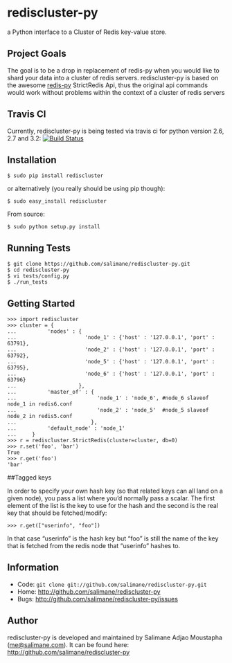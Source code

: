 rediscluster-py
===============

a Python interface to a Cluster of Redis key-value store.

## Project Goals

The goal is to be a drop in replacement of redis-py when you would like to shard your data into a cluster of redis servers.
rediscluster-py is based on the awesome [redis-py](https://github.com/andymccurdy/redis-py.git) StrictRedis Api, thus the original api commands
would work without problems within the context of a cluster of redis servers

## Travis CI

Currently, rediscluster-py is being tested via travis ci for python version 2.6, 2.7 and 3.2: 
[![Build Status](https://secure.travis-ci.org/salimane/rediscluster-py.png?branch=master)](http://travis-ci.org/salimane/rediscluster-py)


## Installation

    $ sudo pip install rediscluster

or alternatively (you really should be using pip though):

    $ sudo easy_install rediscluster

From source:

    $ sudo python setup.py install
    
## Running Tests

    $ git clone https://github.com/salimane/rediscluster-py.git
    $ cd rediscluster-py
    $ vi tests/config.py
    $ ./run_tests



## Getting Started

    >>> import rediscluster
    >>> cluster = {
    ...          'nodes' : {
    ...                      'node_1' : {'host' : '127.0.0.1', 'port' : 63791},
    ...                      'node_2' : {'host' : '127.0.0.1', 'port' : 63792},
    ...                      'node_5' : {'host' : '127.0.0.1', 'port' : 63795},
    ...                      'node_6' : {'host' : '127.0.0.1', 'port' : 63796}
    ...                    },
    ...          'master_of' : {
    ...                          'node_1' : 'node_6', #node_6 slaveof node_1 in redis6.conf
    ...                          'node_2' : 'node_5'  #node_5 slaveof node_2 in redis5.conf
    ...                        },
    ...          'default_node' : 'node_1'
    ...     }
    >>> r = rediscluster.StrictRedis(cluster=cluster, db=0)
    >>> r.set('foo', 'bar')
    True
    >>> r.get('foo')
    'bar'


##Tagged keys

In order to specify your own hash key (so that related keys can all land on a given node), 
you pass a list where you’d normally pass a scalar. The first element of the list is the key to use for the hash
and the second is the real key that should be fetched/modify:

    >>> r.get(["userinfo", "foo"])
    
In that case “userinfo” is the hash key but “foo” is still the name of the key that is fetched from the redis node
that “userinfo” hashes to.


## Information

* Code: `git clone git://github.com/salimane/rediscluster-py.git`
* Home: <http://github.com/salimane/rediscluster-py>
* Bugs: <http://github.com/salimane/rediscluster-py/issues>


Author
------

rediscluster-py is developed and maintained by Salimane Adjao Moustapha (me@salimane.com).
It can be found here: http://github.com/salimane/rediscluster-py

